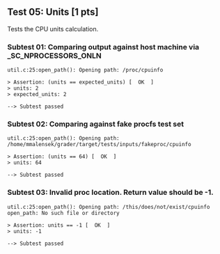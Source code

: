 ## Test 05: Units [1 pts]

Tests the CPU units calculation.

### Subtest 01: Comparing output against host machine via _SC_NPROCESSORS_ONLN
```
util.c:25:open_path(): Opening path: /proc/cpuinfo

> Assertion: (units == expected_units) [  OK  ]
> units: 2
> expected_units: 2

--> Subtest passed
```

### Subtest 02: Comparing against fake procfs test set
```
util.c:25:open_path(): Opening path: /home/mmalensek/grader/target/tests/inputs/fakeproc/cpuinfo

> Assertion: (units == 64) [  OK  ]
> units: 64

--> Subtest passed
```

### Subtest 03: Invalid proc location. Return value should be -1.
```
util.c:25:open_path(): Opening path: /this/does/not/exist/cpuinfo
open_path: No such file or directory

> Assertion: units == -1 [  OK  ]
> units: -1

--> Subtest passed
```

